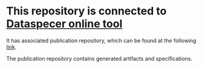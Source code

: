 # This repository is connected to [Dataspecer online tool](http://localhost:5174)

It has associated publication repository, which can be found at the following [link](https://github.com/RadStr-bot/0e0d858e-f84c-448d-8fe4-6609269bcb1c-publication-repo).

The publication repository contains generated artifacts and specifications.